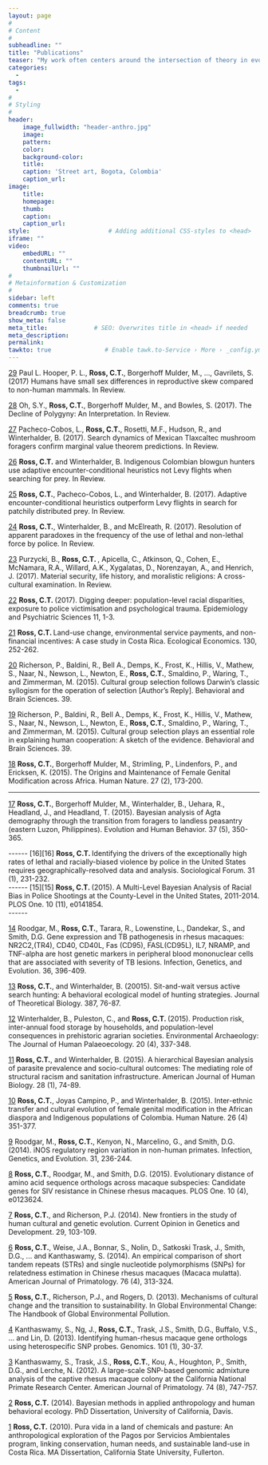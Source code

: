 ```yaml
---
layout: page
#
# Content
#
subheadline: ""
title: "Publications"
teaser: "My work often centers around the intersection of theory in evolution and ecology,  mathemathematical and statistical modeling, and applied anthropology. Links for bibtex citation, abstracts, preprint PDFs, erratum, and links to associated data and code are included for each publication."
categories:
  - 
tags:
  - 
#
# Styling
#
header:
    image_fullwidth: "header-anthro.jpg"
    image:
    pattern:
    color:
    background-color: 
    title:
    caption: 'Street art, Bogota, Colombia'
    caption_url:
image:
    title:
    homepage:
    thumb:
    caption:
    caption_url:
style:                      # Adding additional CSS-styles to <head>
iframe: ""
video:
    embedURL: ""
    contentURL: ""
    thumbnailUrl: ""
#
# Metainformation & Customization
#
sidebar: left
comments: true
breadcrumb: true
show_meta: false
meta_title:             # SEO: Overwrites title in <head> if needed
meta_description:
permalink:
tawkto: true               # Enable tawk.to-Service › More › _config.yml
---
```

<script type='text/javascript' src='https://d1bxh8uas1mnw7.cloudfront.net/assets/embed.js'></script>
  
[29][29] Paul L. Hooper, P. L., <strong>Ross, C.T.</strong>, Borgerhoff Mulder, M., ..., Gavrilets, S. (2017) Humans have small sex differences in reproductive skew compared to non-human mammals. In Review. 

[28][28] Oh, S.Y., <strong>Ross, C.T.</strong>, Borgerhoff Mulder, M., and Bowles, S. (2017). The Decline of Polygyny: An Interpretation. In Review.

[27][27] Pacheco-Cobos, L., <strong>Ross, C.T.</strong>, Rosetti, M.F., Hudson, R., and Winterhalder, B. (2017). Search dynamics of Mexican Tlaxcaltec mushroom foragers confirm marginal value theorem predictions. In Review.

[26][26] <strong>Ross, C.T.</strong> and Winterhalder, B. Indigenous Colombian blowgun hunters use adaptive encounter-conditional heuristics not Levy flights when searching for prey. In Review.

[25][25] <strong>Ross, C.T.</strong>, Pacheco-Cobos, L., and Winterhalder, B. (2017). Adaptive encounter-conditional heuristics outperform Levy flights in search for patchily distributed prey. In Review.

[24][24] <strong>Ross, C.T.</strong>, Winterhalder, B., and McElreath, R. (2017). Resolution of apparent paradoxes in the frequency of the use of lethal and non-lethal force by police. In Review.

[23][23] Purzycki, B., <strong>Ross, C.T. </strong>, Apicella, C., Atkinson, Q., Cohen, E., McNamara, R.A., Willard, A.K., Xygalatas, D., Norenzayan, A., and Henrich, J. (2017). Material security, life history, and moralistic religions: A cross-cultural examination. In Review.

[22][22] <strong>Ross, C.T. </strong> (2017). Digging deeper: population-level racial disparities, exposure to police victimisation and psychological trauma. Epidemiology and Psychiatric Sciences 11, 1-3.

[21][21] <strong>Ross, C.T. </strong>Land-use change, environmental service payments, and non-financial incentives: A case study in Costa Rica. Ecological Economics. 130, 252-262.

[20][20] Richerson, P., Baldini, R., Bell A., Demps, K., Frost, K., Hillis, V., Mathew, S., Naar, N., Newson, L., Newton, E., <strong>Ross, C.T.</strong>, Smaldino, P., Waring, T., and Zimmerman, M. (2015). Cultural group selection follows Darwin’s classic syllogism for the operation of selection [Author’s Reply]. Behavioral and Brain Sciences. 39.

[19][19] Richerson, P., Baldini, R., Bell A., Demps, K., Frost, K., Hillis, V., Mathew, S., Naar, N., Newson, L., Newton, E., <strong>Ross, C.T.</strong>, Smaldino, P., Waring, T., and Zimmerman, M. (2015). Cultural group selection plays an essential role in explaining human cooperation: A sketch of the evidence. Behavioral and Brain Sciences. 39.
<div data-badge-details="right" data-badge-type="medium-donut" data-doi="10.1017/S0140525X1400106X" data-hide-no-mentions="true" class="altmetric-embed"></div>
 
[18][18] <strong>Ross, C.T.</strong>, Borgerhoff Mulder, M., Strimling, P., Lindenfors, P., and Ericksen, K. (2015). The Origins and Maintenance of Female Genital Modification across Africa. Human Nature. 27 (2), 173-200.

------
[17][17] <strong>Ross, C.T.</strong>, Borgerhoff Mulder, M., Winterhalder, B., Uehara, R., Headland, J., and Headland, T. (2015). Bayesian analysis of Agta demography through the transition from foragers to landless peasantry (eastern Luzon, Philippines). Evolution and Human Behavior.  37 (5), 350-365. 
<div data-badge-popover="left" data-badge-type="1" data-doi="S1090-5138(16)30012-5" data-hide-no-mentions="true" class="altmetric-embed"></div>
------
[16][16] <strong>Ross, C.T. </strong>Identifying the drivers of the exceptionally high rates of lethal and racially-biased violence by police in the United States requires geographically-resolved data and analysis. Sociological Forum. 31 (1), 231-232. 
<div data-badge-popover="left" data-badge-type="1" data-doi="10.1111/socf.12233" data-hide-no-mentions="true" class="altmetric-embed"></div>
------
[15][15] <strong>Ross, C.T. </strong>(2015). A Multi-Level Bayesian Analysis of Racial Bias in Police Shootings at the County-Level in the United States, 2011-2014. PLOS One. 10 (11), e0141854. 
<div data-badge-popover="left" data-badge-type="1" data-doi="10.1371/journal.pone.0141854" data-hide-no-mentions="true" class="altmetric-embed"></div>
<div data-badge-details="right" data-badge-type="medium-donut" data-doi="10.1371/journal.pone.0141854" data-hide-no-mentions="true" class="altmetric-embed"></div>
------

[14][14] Roodgar, M., <strong>Ross, C.T.</strong>, Tarara, R., Lowenstine, L., Dandekar, S., and Smith, D.G. Gene expression and TB pathogenesis in rhesus macaques: NR2C2,(TR4), CD40, CD40L, Fas (CD95), FASL(CD95L), IL7, NRAMP, and TNF-alpha are host genetic markers in peripheral blood mononuclear cells that are associated with severity of TB lesions. Infection, Genetics, and Evolution. 36, 396-409.

[13][13] <strong>Ross, C.T.</strong>, and Winterhalder, B. (20015). Sit-and-wait versus active search hunting: A behavioral ecological model of hunting strategies. Journal of Theoretical Biology. 387, 76-87.

[12][12] Winterhalder, B., Puleston, C., and <strong>Ross, C.T. </strong>(2015). Production risk, inter-annual food storage by households, and population-level consequences in prehistoric agrarian societies. Environmental Archaeology: The Journal of Human Palaeoecology. 20 (4), 337-348.

[11][11] <strong>Ross, C.T.</strong>, and Winterhalder, B. (2015). A hierarchical Bayesian analysis of parasite prevalence and socio-cultural outcomes: The mediating role of structural racism and sanitation infrastructure. American Journal of Human Biology. 28 (1), 74-89.

[10][10] <strong>Ross, C.T.</strong>, Joyas Campino, P., and Winterhalder, B. (2015). Inter-ethnic transfer and cultural evolution of female genital modification in the African diaspora and Indigenous populations of Colombia. Human Nature. 26 (4) 351-377.

[9][9] Roodgar, M., <strong>Ross, C.T.</strong>, Kenyon, N., Marcelino, G., and Smith, D.G. (2014). iNOS regulatory region variation in non-human primates. Infection, Genetics, and Evolution. 31, 236-244.

[8][8] <strong>Ross, C.T.</strong>, Roodgar, M., and Smith, D.G. (2015). Evolutionary distance of amino acid
sequence orthologs across macaque subspecies: Candidate genes for SIV resistance in Chinese rhesus macaques. PLOS One. 10 (4), e0123624. 

[7][7] <strong>Ross, C.T.</strong>, and Richerson, P.J. (2014). New frontiers in the study of human cultural and
genetic evolution. Current Opinion in Genetics and Development.  29, 103-109.

[6][6] <strong>Ross, C.T.</strong>, Weise, J.A., Bonnar, S., Nolin, D., Satkoski Trask, J., Smith, D.G., ... and Kanthaswamy, S. (2014). An empirical comparison of short tandem repeats (STRs) and single nucleotide polymorphisms (SNPs) for relatedness estimation in Chinese rhesus macaques (Macaca mulatta). American Journal of Primatology. 76 (4), 313-324.

[5][5] <strong>Ross, C.T.</strong>, Richerson, P.J., and Rogers, D. (2013). Mechanisms of cultural change and the transition to sustainability. In Global Environmental Change: The Handbook of Global Environmental Pollution. 

[4][4] Kanthaswamy, S., Ng, J., <strong>Ross, C.T.</strong>, Trask, J.S., Smith, D.G., Buffalo, V.S., ... and Lin, D. (2013). Identifying human-rhesus macaque gene orthologs using heterospecific SNP probes. Genomics.  101 (1), 30-37.

[3][3] Kanthaswamy, S., Trask, J.S., <strong>Ross, C.T.</strong>, Kou, A., Houghton, P., Smith, D.G., and
Lerche, N. (2012). A large-scale SNP-based genomic admixture analysis of the captive rhesus macaque colony at the California National Primate Research Center. American Journal of Primatology. 74 (8), 747-757.

[2][2] <strong>Ross, C.T.</strong> (2014). Bayesian methods in applied anthropology and human behavioral ecology. PhD Dissertation, University of California, Davis. 

[1][1] <strong>Ross, C.T.</strong> (2010). Pura vida in a land of chemicals and pasture: An anthropological exploration of the Pagos por Servicios Ambientales program, linking conservation, human needs, and sustainable land-use in Costa Rica. MA Dissertation, California State University, Fullerton.

 [1]: http://codytross.com/publications/puravida/
 [2]: http://codytross.com/publications/dissertation/
 [3]: http://codytross.com/publications/admixture/
 [4]: http://codytross.com/publications/orthologs/
 [5]: http://codytross.com/publications/sustain/
 [6]: http://codytross.com/publications/relatedness/
 [7]: http://codytross.com/publications/geneculture/
 [8]: http://codytross.com/publications/siv/
 [9]: http://codytross.com/publications/inos/ 
 [10]: http://codytross.com/publications/fgmocolombia/
 [11]: http://codytross.com/publications/parasites/
 [12]: http://codytross.com/publications/storage/
 [13]: http://codytross.com/publications/swas/
 [14]: http://codytross.com/publications/tb/
 [15]: http://codytross.com/publications/shoot/
 [16]: http://codytross.com/publications/violence/
 [17]: http://codytross.com/publications/agta/
 [18]: http://codytross.com/publications/oumodels/
 [19]: http://codytross.com/publications/cooperation/
 [20]: http://codytross.com/publications/cooperationreply/
 [21]: http://codytross.com/publications/psa/
 [22]: http://codytross.com/publications/diggingdeeper/
 [23]: http://codytross.com/publications/religiosity/
 [24]: http://codytross.com/publications/policemodel/
 [25]: http://codytross.com/publications/levy/
 [26]: http://codytross.com/publications/embera/
 [27]: http://codytross.com/publications/mushrooming/
 [28]: http://codytross.com/publications/polymodel/
 [29]: http://codytross.com/publications/skewcalc/
